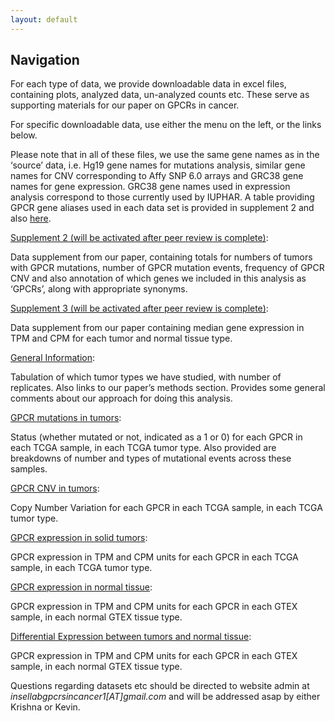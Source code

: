```yaml
---
layout: default
---
```


## Navigation

For each type of data, we provide downloadable data in excel files, containing plots, analyzed data, un-analyzed counts etc. These serve as supporting materials for our paper on GPCRs in cancer.

For specific downloadable data, use either the menu on the left, or the links below. 

Please note that in all of these files, we use the same gene names as in the ‘source’ data, i.e. Hg19 gene names for mutations analysis, similar gene names for CNV corresponding to Affy SNP 6.0 arrays and GRC38 gene names for gene expression. GRC38 gene names used in expression analysis correspond to those currently used by IUPHAR. A table providing GPCR gene aliases used in each data set is provided in supplement 2 and also [here](https://drive.google.com/open?id=0ByccgsfmD86PbFd5R29paUQ4LUE). 

[Supplement 2 (will be activated after peer review is complete)]( ): 

Data supplement from our paper, containing totals for numbers of tumors with GPCR mutations, number of GPCR mutation events, frequency of GPCR CNV and also annotation of which genes we included in this analysis as ‘GPCRs’, along with appropriate synonyms.

[Supplement 3 (will be activated after peer review is complete)]( ): 

Data supplement from our paper containing median gene expression in TPM and CPM for each tumor and normal tissue type.

[General Information](https://insellab.github.io/data): 

Tabulation of which tumor types we have studied, with number of replicates. Also links to our paper’s methods section. Provides some general comments about our approach for doing this analysis.

[GPCR mutations in tumors](https://insellab.github.io/gpcr_mutations): 

Status (whether mutated or not, indicated as a 1 or 0) for each GPCR in each TCGA sample, in each TCGA tumor type. Also provided are breakdowns of number and types of mutational events across these samples.

[GPCR CNV in tumors](https://insellab.github.io/gpcr_cnv): 

Copy Number Variation for each GPCR in each TCGA sample, in each TCGA tumor type.

[GPCR expression in solid tumors](https://insellab.github.io/gpcr_tcga_exp): 

GPCR expression in TPM and CPM units for each GPCR in each TCGA sample, in each TCGA tumor type. 

[GPCR expression in normal tissue](https://insellab.github.io/gpcr_gtex_exp): 

GPCR expression in TPM and CPM units for each GPCR in each GTEX sample, in each normal GTEX tissue type. 

[Differential Expression between tumors and normal tissue](https://insellab.github.io/gpcr_gtex_exp): 

GPCR expression in TPM and CPM units for each GPCR in each GTEX sample, in each normal GTEX tissue type. 

Questions regarding datasets etc should be directed to website admin at *insellabgpcrsincancer1[AT]gmail.com* and will be addressed asap by either Krishna or Kevin.

